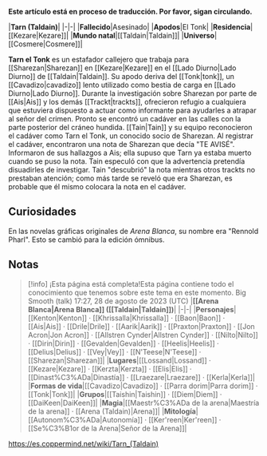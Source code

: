 **Este artículo está en proceso de traducción. Por favor, sigan circulando.**


|**Tarn (Taldain)**|
|-|-|
|**Fallecido**|Asesinado|
|**Apodos**|El Tonk|
|**Residencia**|[[Kezare\|Kezare]]|
|**Mundo natal**|[[Taldain\|Taldain]]|
|**Universo**|[[Cosmere\|Cosmere]]|

**Tarn el Tonk** es un estafador callejero que trabaja para [[Sharezan\|Sharezan]] en [[Kezare\|Kezare]] en el [[Lado Diurno\|Lado Diurno]] de [[Taldain\|Taldain]]. Su apodo deriva del [[Tonk\|tonk]], un [[Cavadizo\|cavadizo]] lento utilizado como bestia de carga en [[Lado Diurno\|Lado Diurno]].
Durante la investigación sobre Sharezan por parte de [[Ais\|Ais]] y los demás [[Trackt\|trackts]], ofrecieron refugio a cualquiera que estuviera dispuesto a actuar como informante para ayudarles a atrapar al señor del crimen. Pronto se encontró un cadáver en las calles con la parte posterior del cráneo hundida. [[Tain\|Tain]] y su equipo reconocieron el cadáver como Tarn el Tonk, un conocido socio de Sharezan. Al registrar el cadáver, encontraron una nota de Sharezan que decía "TE AVISÉ". Informaron de sus hallazgos a Ais; ella supuso que Tarn ya estaba muerto cuando se puso la nota. Tain especuló con que la advertencia pretendía disuadirles de investigar. Tain "descubrió" la nota mientras otros trackts no prestaban atención; como más tarde se reveló que era Sharezan, es probable que él mismo colocara la nota en el cadáver.

## Curiosidades
En las novelas gráficas originales de *Arena Blanca*, su nombre era "Rennold Pharl". Esto se cambió para la edición ómnibus.
## Notas

> [!info] ¡Esta página está completa!Esta página contiene todo el conocimiento que tenemos sobre este tema en este momento.
Big Smooth (talk) 17:27, 28 de agosto de 2023 (UTC)
|**[[Arena Blanca\|Arena Blanca]] ([[Taldain\|Taldain]])**|
|-|-|
|**Personajes**|[[Kenton\|Kenton]] · [[Khrissalla\|Khrissalla]] · [[Baon\|Baon]] · [[Ais\|Ais]] · [[Drile\|Drile]] · [[Aarik\|Aarik]] · [[Praxton\|Praxton]] · [[Jon Acron\|Jon Acron]] · [[Allstren Cynder\|Allstren Cynder]] · [[Nilto\|Nilto]] · [[Dirin\|Dirin]] · [[Gevalden\|Gevalden]] · [[Heelis\|Heelis]] · [[Delius\|Delius]] · [[Vey\|Vey]] · [[N'Teese\|N'Teese]] · [[Sharezan\|Sharezan]]|
|**Lugares**|[[Lossand\|Lossand]] · [[Kezare\|Kezare]] · [[Kerzta\|Kerzta]] · [[Elis\|Elis]] · [[Dinast%C3%ADa\|Dinastía]] · [[Lraezare\|Lraezare]] · [[Kerla\|Kerla]]|
|**Formas de vida**|[[Cavadizo\|Cavadizo]] · [[Parra dorim\|Parra dorim]] · [[Tonk\|Tonk]]|
|**Grupos**|[[Taishin\|Taishin]] · [[Diem\|Diem]] · [[DaiKeen\|DaiKeen]]|
|**Magia**|[[Maestr%C3%ADa de la arena\|Maestría de la arena]] · [[Arena (Taldain)\|Arena]]|
|**Mitología**|[[Autonom%C3%ADa\|Autonomía]] · [[Ker'reen\|Ker'reen]] · [[Se%C3%B1or de la Arena\|Señor de la Arena]]|



https://es.coppermind.net/wiki/Tarn_(Taldain)